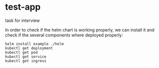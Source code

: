# test-app
task for interview


In order to check if the helm chart is working properly, we can install it and check if the several components where deployed properly:

```
helm install example ./helm
kubectl get deployment
kubectl get pod
kubectl get service
kubectl get ingress
```
